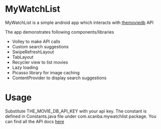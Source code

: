 # MyWatchList

MyWatchList is a simple android app which interacts with [themoviedb](https://www.themoviedb.org) API

The app demonstrates following components/libraries
- Volley to make API calls
- Custom search suggestions
- SwipeRefreshLayout
- TabLayout
- Recycler view to list movies
- Lazy loading
- Picasso library for image caching
- ContentProvider to display search suggestions

# Usage
Substitute THE_MOVIE_DB_API_KEY with your api key. The constant is defined in Constants.java file under com.scanba.mywatchlist package.
You can find all the API docs [here](https://developers.themoviedb.org/3)
